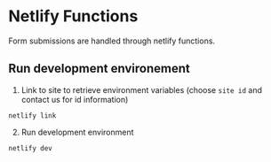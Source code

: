 # Netlify Functions

Form submissions are handled through netlify functions.

## Run development environement

1. Link to site to retrieve environment variables (choose `site id` and contact us for id information)

```
netlify link
```

2. Run development environment

```
netlify dev
```

